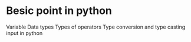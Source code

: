 # Besic point in python
Variable
Data types
Types of operators
Type conversion and type casting
input in python
